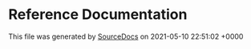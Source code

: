 # Reference Documentation

This file was generated by [SourceDocs](https://github.com/eneko/SourceDocs) on 2021-05-10 22:51:02 +0000